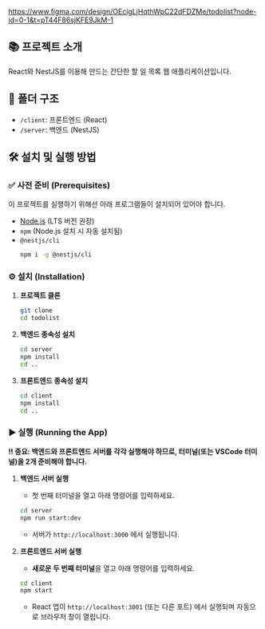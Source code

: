 https://www.figma.com/design/OEcigLjHqthWpC22dFDZMe/todolist?node-id=0-1&t=pT44F86sjKFE9JkM-1



## 📚 프로젝트 소개

React와 NestJS를 이용해 만드는 간단한 할 일 목록 웹 애플리케이션입니다.

## 📂 폴더 구조

-   `/client`: 프론트엔드 (React)
-   `/server`: 백엔드 (NestJS)

## 🛠️ 설치 및 실행 방법

### ✅ 사전 준비 (Prerequisites)

이 프로젝트를 실행하기 위해선 아래 프로그램들이 설치되어 있어야 합니다.

-   [Node.js](https://nodejs.org/) (LTS 버전 권장)
-   `npm` (Node.js 설치 시 자동 설치됨)
-   `@nestjs/cli`
    ```bash
    npm i -g @nestjs/cli
    ```

### ⚙️ 설치 (Installation)

1.  **프로젝트 클론**
    ```bash
    git clone 
    cd todolist
    ```
2.  **백엔드 종속성 설치**
    ```bash
    cd server
    npm install
    cd ..
    ```
3.  **프론트엔드 종속성 설치**
    ```bash
    cd client
    npm install
    cd ..
    ```

### ▶️ 실행 (Running the App)

**‼️ 중요: 백엔드와 프론트엔드 서버를 각각 실행해야 하므로, 터미널(또는 VSCode 터미널)을 2개 준비해야 합니다.**

1.  **백엔드 서버 실행**
    -   첫 번째 터미널을 열고 아래 명령어를 입력하세요.
    ```bash
    cd server
    npm run start:dev
    ```
    -   서버가 `http://localhost:3000` 에서 실행됩니다.

2.  **프론트엔드 서버 실행**
    -   **새로운 두 번째 터미널**을 열고 아래 명령어를 입력하세요.
    ```bash
    cd client
    npm start
    ```
    -   React 앱이 `http://localhost:3001` (또는 다른 포트) 에서 실행되며 자동으로 브라우저 창이 열립니다.

